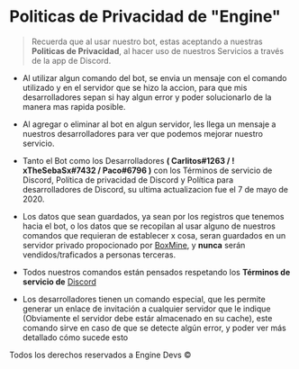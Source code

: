 # Politicas de Privacidad de "Engine"

> Recuerda que al usar nuestro bot, estas aceptando a nuestras **Politicas de Privacidad**, al hacer uso de nuestros Servicios a través de la app de Discord.

- Al utilizar algun comando del bot, se envia un mensaje con el comando utilizado y en el servidor que se hizo la accion, para que mis desarrolladores sepan si hay algun error y poder solucionarlo de la manera mas rapida posible.

- Al agregar o eliminar al bot en algun servidor, les llega un mensaje a nuestros desarrolladores para ver que podemos mejorar nuestro servicio.

- Tanto el Bot como los Desarrolladores **( Carlitos#1263 / ! xTheSebaSx#7432 / Paco#6796 )** con los Términos de servicio de Discord, Política de privacidad de Discord y Política para desarrolladores de Discord, su ultima actualizacion fue el 7 de mayo de 2020.

- Los datos que sean guardados, ya sean por los registros que tenemos hacia el bot, o los datos que se recopilan al usar alguno de nuestros comandos que requieran de establecer x cosa, seran guardados en un servidor privado propocionado por [BoxMine](https://boxmineworld.com/), y **nunca** serán vendidos/traficados a personas terceras.

- Todos nuestros comandos están pensados respetando los **Términos de servicio de** [Discord](https://discord.com) 

- Los desarrolladores tienen un comando especial, que les permite generar un enlace de invitación a cualquier servidor que le indique (Obviamente el servidor debe estár almacenado en su cache), este comando sirve en caso de que se detecte algún error, y poder ver más detallado cómo sucede esto

Todos los derechos reservados a Engine Devs ©️
